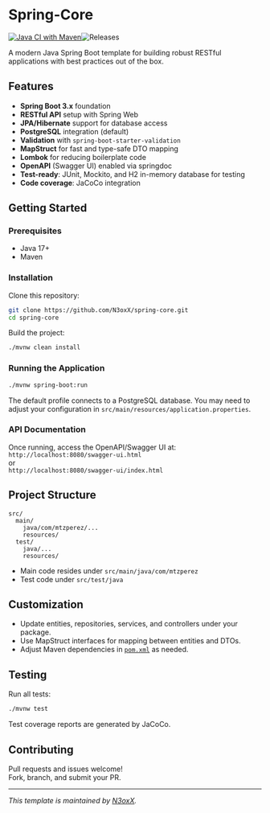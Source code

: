 # Spring-Core

[![Java CI with Maven](https://github.com/N3oxX/spring-core/actions/workflows/maven.yml/badge.svg)](https://github.com/N3oxX/spring-core/actions/workflows/maven.yml)![Releases](https://badgen.net/github/releases/n3oxx/spring-core)

A modern Java Spring Boot template for building robust RESTful applications with best practices out of the box.

## Features

- **Spring Boot 3.x** foundation
- **RESTful API** setup with Spring Web
- **JPA/Hibernate** support for database access
- **PostgreSQL** integration (default)
- **Validation** with `spring-boot-starter-validation`
- **MapStruct** for fast and type-safe DTO mapping
- **Lombok** for reducing boilerplate code
- **OpenAPI** (Swagger UI) enabled via springdoc
- **Test-ready**: JUnit, Mockito, and H2 in-memory database for testing
- **Code coverage**: JaCoCo integration

## Getting Started

### Prerequisites

- Java 17+
- Maven

### Installation

Clone this repository:
```bash
git clone https://github.com/N3oxX/spring-core.git
cd spring-core
```

Build the project:
```bash
./mvnw clean install
```

### Running the Application

```bash
./mvnw spring-boot:run
```
The default profile connects to a PostgreSQL database. You may need to adjust your configuration in `src/main/resources/application.properties`.

### API Documentation

Once running, access the OpenAPI/Swagger UI at:  
`http://localhost:8080/swagger-ui.html`  
or  
`http://localhost:8080/swagger-ui/index.html`

## Project Structure

```
src/
  main/
    java/com/mtzperez/...
    resources/
  test/
    java/...
    resources/
```

- Main code resides under `src/main/java/com/mtzperez`
- Test code under `src/test/java`

## Customization

- Update entities, repositories, services, and controllers under your package.
- Use MapStruct interfaces for mapping between entities and DTOs.
- Adjust Maven dependencies in [`pom.xml`](pom.xml) as needed.

## Testing

Run all tests:
```bash
./mvnw test
```
Test coverage reports are generated by JaCoCo.

## Contributing

Pull requests and issues welcome!  
Fork, branch, and submit your PR.

---

_This template is maintained by [N3oxX](https://github.com/N3oxX)._
